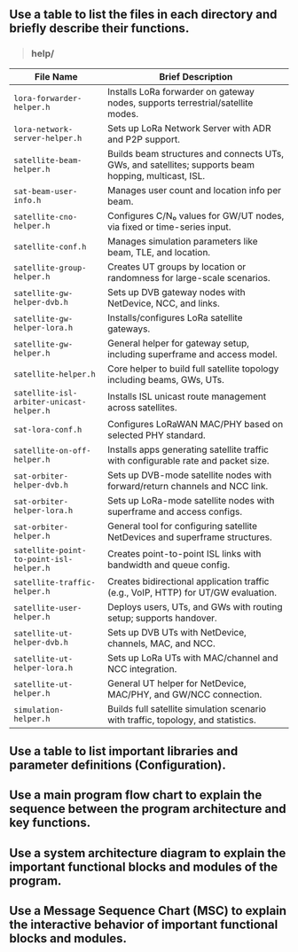 ## Use a table to list the files in each directory and briefly describe their functions. 

> ### help/

| File Name | Brief Description |
| --------- | ----------------- |
| `lora-forwarder-helper.h` | Installs LoRa forwarder on gateway nodes, supports terrestrial/satellite modes. |
| `lora-network-server-helper.h` | Sets up LoRa Network Server with ADR and P2P support. |
| `satellite-beam-helper.h` | Builds beam structures and connects UTs, GWs, and satellites; supports beam hopping, multicast, ISL. |
| `sat-beam-user-info.h` | Manages user count and location info per beam. |
| `satellite-cno-helper.h` | Configures C/N₀ values for GW/UT nodes, via fixed or time-series input. |
| `satellite-conf.h` | Manages simulation parameters like beam, TLE, and location. |
| `satellite-group-helper.h` | Creates UT groups by location or randomness for large-scale scenarios. |
| `satellite-gw-helper-dvb.h` | Sets up DVB gateway nodes with NetDevice, NCC, and links. |
| `satellite-gw-helper-lora.h` | Installs/configures LoRa satellite gateways. |
| `satellite-gw-helper.h` | General helper for gateway setup, including superframe and access model. |
| `satellite-helper.h` | Core helper to build full satellite topology including beams, GWs, UTs. |
| `satellite-isl-arbiter-unicast-helper.h` | Installs ISL unicast route management across satellites. |
| `sat-lora-conf.h` | Configures LoRaWAN MAC/PHY based on selected PHY standard. |
| `satellite-on-off-helper.h` | Installs apps generating satellite traffic with configurable rate and packet size. |
| `sat-orbiter-helper-dvb.h` | Sets up DVB-mode satellite nodes with forward/return channels and NCC link. |
| `sat-orbiter-helper-lora.h` | Sets up LoRa-mode satellite nodes with superframe and access configs. |
| `sat-orbiter-helper.h` | General tool for configuring satellite NetDevices and superframe structures. |
| `satellite-point-to-point-isl-helper.h` | Creates point-to-point ISL links with bandwidth and queue config. |
| `satellite-traffic-helper.h` | Creates bidirectional application traffic (e.g., VoIP, HTTP) for UT/GW evaluation. |
| `satellite-user-helper.h` | Deploys users, UTs, and GWs with routing setup; supports handover. |
| `satellite-ut-helper-dvb.h` | Sets up DVB UTs with NetDevice, channels, MAC, and NCC. |
| `satellite-ut-helper-lora.h` | Sets up LoRa UTs with MAC/channel and NCC integration. |
| `satellite-ut-helper.h` | General UT helper for NetDevice, MAC/PHY, and GW/NCC connection. |
| `simulation-helper.h` | Builds full satellite simulation scenario with traffic, topology, and statistics. |

## Use a table to list important libraries and parameter definitions (Configuration). 
## Use a main program flow chart to explain the sequence between the program architecture and key functions. 
## Use a system architecture diagram to explain the important functional blocks and modules of the program. 
## Use a Message Sequence Chart (MSC) to explain the interactive behavior of important functional blocks and modules.
